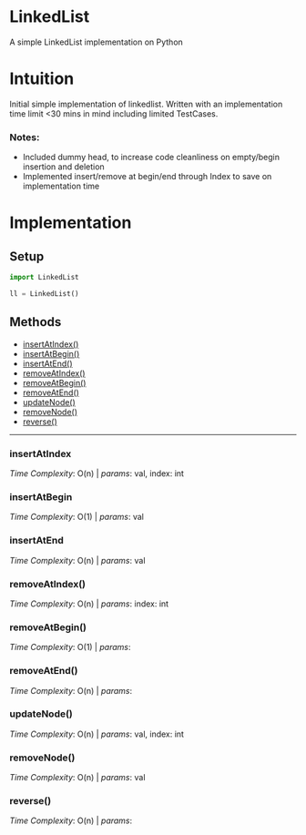 # LinkedList
A simple LinkedList implementation on Python

# Intuition
Initial simple implementation of linkedlist. 
Written with an implementation time limit <30 mins in mind including limited TestCases.

### Notes:
- Included dummy head, to increase code cleanliness on empty/begin insertion and deletion
- Implemented insert/remove at begin/end through Index to save on implementation time


# Implementation
## Setup
```python
import LinkedList

ll = LinkedList()
```
## Methods
- [insertAtIndex()](#insertAtIndex)
- [insertAtBegin()](#insertAtBegin)
- [insertAtEnd()](#insertAtEnd)
- [removeAtIndex()](#removeAtIndex)
- [removeAtBegin()](#removeAtBegin)
- [removeAtEnd()](#removeAtEnd)
- [updateNode()](#updateNode)
- [removeNode()](#removeNode)
- [reverse()](#reverse)


---------------------------------
### insertAtIndex
_Time Complexity_: O(n) | 
_params_: val, index: int

### insertAtBegin
_Time Complexity_: O(1) | 
_params_: val

### insertAtEnd
_Time Complexity_: O(n) | 
_params_: val

### removeAtIndex()
_Time Complexity_: O(n) | 
_params_: index: int

### removeAtBegin()
_Time Complexity_: O(1) | 
_params_: 

### removeAtEnd()
_Time Complexity_: O(n) | 
_params_: 

### updateNode()
_Time Complexity_: O(n) | 
_params_: val, index: int

### removeNode()
_Time Complexity_: O(n) | 
_params_: val

### reverse()
_Time Complexity_: O(n) | 
_params_: 
